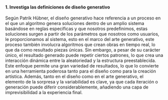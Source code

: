 #### 1. Investiga las definiciones de diseño generativo
Según Patrik Hübner, el diseño generativo hace referencia a un proceso en el que un algoritmo genera soluciones dentro de un amplio sistema basándose en reglas específicas y que nosotros predefinimos, estas soluciones surgen a partir de los parámetros que nosotros como usuarios, le proporcionamos al sistema, esto en el marco del arte generativo, este proceso también involucra algoritmos que crean obras en tiempo real, lo que da como resultado piezas únicas. Sin embargo, a pesar de su carácter único, el resultado generado puede repetir ciertos patrones, lo que crea una interacción dinámica entre la aleatoriedad y la estructura preestablecida. Este enfoque permite una gran variedad de resultados, lo que lo convierte en una herramienta poderosa tanto para el diseño como para la creación artística. Además, tanto en el diseño como en el arte generativo, el elemento de la sorpresa y la variabilidad es clave, ya que cada iteración o generación puede diferir considerablemente, añadiendo una capa de imprevisibilidad a la experiencia final.
